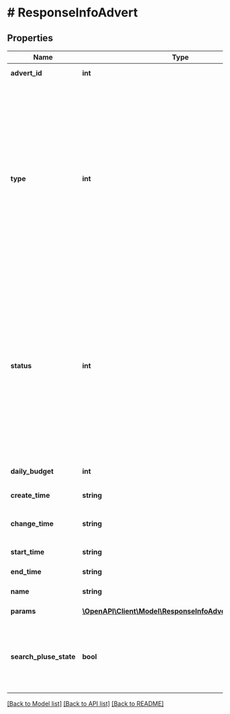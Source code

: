# # ResponseInfoAdvert

## Properties

Name | Type | Description | Notes
------------ | ------------- | ------------- | -------------
**advert_id** | **int** | Идентификатор кампании | [optional]
**type** | **int** | &lt;dl&gt;     &lt;dt&gt;Тип кампании:&lt;/dt&gt;     &lt;dd&gt;&lt;code&gt;4&lt;/code&gt; - кампания в каталоге&lt;/dd&gt;     &lt;dd&gt;&lt;code&gt;5&lt;/code&gt; - кампания в карточке товара&lt;/dd&gt;     &lt;dd&gt;&lt;code&gt;6&lt;/code&gt; - кампания в поиске&lt;/dd&gt;     &lt;dd&gt;&lt;code&gt;7&lt;/code&gt; - кампания в рекомендациях на главной странице&lt;/dd&gt; &lt;/dl&gt; | [optional]
**status** | **int** | &lt;dl&gt;     &lt;dt&gt;Статус кампании:&lt;/dt&gt;     &lt;dd&gt;&lt;code&gt;4&lt;/code&gt; - готова к запуску &lt;/dd&gt;     &lt;dd&gt;&lt;code&gt;7&lt;/code&gt; - Кампания завершена&lt;/dd&gt;     &lt;dd&gt;&lt;code&gt;8&lt;/code&gt; - отказался&lt;/dd&gt;     &lt;dd&gt;&lt;code&gt;9&lt;/code&gt; - идут показы&lt;/dd&gt;     &lt;dd&gt;&lt;code&gt;11&lt;/code&gt; - Кампания на паузе&lt;/dd&gt; &lt;/dl&gt; | [optional]
**daily_budget** | **int** | Дневной бюджет, если не установлен, то 0 | [optional]
**create_time** | **string** | Время создания кампании | [optional]
**change_time** | **string** | Время последнего изменения кампании | [optional]
**start_time** | **string** | Дата запуска кампании | [optional]
**end_time** | **string** | Дата завершения кампании | [optional]
**name** | **string** | Название кампании | [optional]
**params** | [**\OpenAPI\Client\Model\ResponseInfoAdvertParamsInner[]**](ResponseInfoAdvertParamsInner.md) | Параметры кампании | [optional]
**search_pluse_state** | **bool** | Активность фиксированных фраз (Для кампаний в поиске)  &lt;br&gt; (&#x60;false&#x60; - отключены, &#x60;true&#x60; - включены) | [optional]

[[Back to Model list]](../../README.md#models) [[Back to API list]](../../README.md#endpoints) [[Back to README]](../../README.md)
